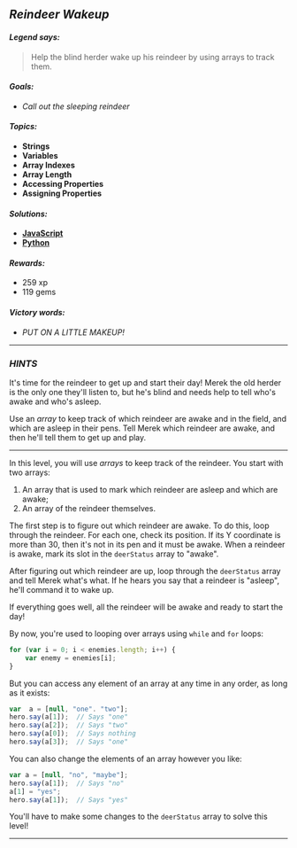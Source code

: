 ## _Reindeer Wakeup_

#### _Legend says:_
> Help the blind herder wake up his reindeer by using arrays to track them.

#### _Goals:_
+ _Call out the sleeping reindeer_

#### _Topics:_
+ **Strings**
+ **Variables**
+ **Array Indexes**
+ **Array Length**
+ **Accessing Properties**
+ **Assigning Properties**

#### _Solutions:_
+ **[JavaScript](raindeerWakeup.js)**
+ **[Python](raindeer_wakeup.py)**

#### _Rewards:_
+ 259 xp
+ 119 gems

#### _Victory words:_
+ _PUT ON A LITTLE MAKEUP!_

___

### _HINTS_

It's time for the reindeer to get up and start their day! Merek the old herder is the only one they'll listen to, but he's blind and needs help to tell who's awake and who's asleep.

Use an _array_ to keep track of which reindeer are awake and in the field, and which are asleep in their pens. Tell Merek which reindeer are awake, and then he'll tell them to get up and play.

___

In this level, you will use _arrays_ to keep track of the reindeer. You start with two arrays:
1. An array that is used to mark which reindeer are asleep and which are awake;
2. An array of the reindeer themselves.

The first step is to figure out which reindeer are awake. To do this, loop through the reindeer. For each one, check its position. If its Y coordinate is more than 30, then it's not in its pen and it must be awake. When a reindeer is awake, mark its slot in the `deerStatus` array to "awake".

After figuring out which reindeer are up, loop through the `deerStatus` array and tell Merek what's what. If he hears you say that a reindeer is "asleep", he'll command it to wake up.

If everything goes well, all the reindeer will be awake and ready to start the day!

By now, you're used to looping over arrays using `while` and `for` loops:

```javascript
for (var i = 0; i < enemies.length; i++) {
    var enemy = enemies[i];
}
```

But you can access any element of an array at any time in any order, as long as it exists:

```javascript
var  a = [null, "one". "two"];
hero.say(a[1]);  // Says "one"
hero.say(a[2]);  // Says "two"
hero.say(a[0]);  // Says nothing
hero.say(a[3]);  // Says "one"
```

You can also change the elements of an array however you like:

```javascript
var a = [null, "no", "maybe"];
hero.say(a[1]);  // Says "no"
a[1] = "yes";
hero.say(a[1]);  // Says "yes"
```

You'll have to make some changes to the `deerStatus` array to solve this level!

___
